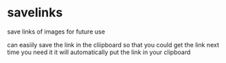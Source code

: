# savelinks
save links of images for future use

can easiily save the link in the cliipboard so that you could get the link next time you need it
it will automatically put the link in your clipboard
